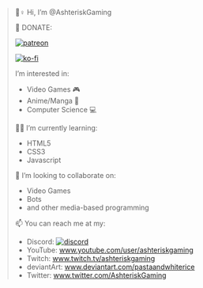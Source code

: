 > 🙋♀️ Hi, I’m @AshteriskGaming
> 
> 💸 DONATE:
> 
> [![patreon](https://images.squarespace-cdn.com/content/v1/570c331be321403a73df5d4e/1551795484415-R09OOCKIU79KPWJ25OSY/patreon-button.jpg)](https://www.patreon.com/ashterisk)
> 
> [![ko-fi](https://ko-fi.com/img/githubbutton_sm.svg)](https://ko-fi.com/P5P2BC5XU)
> 
> 
> I’m interested in:
> - Video Games 🎮  
> - Anime/Manga 🗾
> - Computer Science 💻
> 
> 👩‍💻 I’m currently learning:
> - HTML5
> - CSS3
> - Javascript
> 
> 💞️ I’m looking to collaborate on:
> - Video Games
> - Bots
> - and other media-based programming
> 
> 📫 You can reach me at my:
> - Discord: [![discord]([https://discord.com/assets/cb48d2a8d4991281d7a6a95d2f58195e.svg)](https://discord.gg/ffkFhFp)
> - YouTube: www.youtube.com/user/ashteriskgaming
> - Twitch: www.twitch.tv/ashteriskgaming
> - deviantArt: www.deviantart.com/pastaandwhiterice
> - Twitter: www.twitter.com/AshteriskGaming

<!---
AshteriskGaming/AshteriskGaming is a ✨ special ✨ repository because its `README.md` (this file) appears on your GitHub profile.
You can click the Preview link to take a look at your changes.
--->
